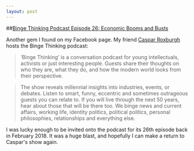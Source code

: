 ```yaml
---
layout: post
---
```

##[Binge Thinking Podcast Episode 26: Economic Booms and Busts](https://bingethinkingpodcast.com/episodes/2018/2/27/episode-26-economic-booms-and-busts-with-david-murakami?fbclid=IwAR3KsopIrVunDbMvWkblbBTT45L7U7VFO2Q3LhICWAluPXVUeTGJvOZcqyA)

Another gem I found on my Facebook page. My friend [Caspar Roxburgh](https://bingethinkingpodcast.com/host) hosts the Binge Thinking podcast:

>‘Binge Thinking’ is a conversation podcast for young intellectuals, activists or just interesting people. Guests share their thoughts on who they are, what they do, and how the modern world looks from their perspective.

>The show reveals millennial insights into industries, events, or debates. Listen to smart, funny, eccentric and sometimes outrageous guests you can relate to. If you will live through the next 50 years, hear about those that will be there too. We binge news and current affairs, working life, identity politics, political politics, personal philosophies, relationships and everything else.

I was lucky enough to be invited onto the podcast for its 26th episode back in February 2018. It was a huge blast, and hopefully I can make a return to Caspar's show again. 
